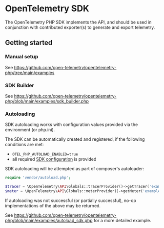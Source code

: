 # OpenTelemetry SDK

The OpenTelemetry PHP SDK implements the API, and should be used in conjunction with contributed exporter(s) to generate and export telemetry.

## Getting started

### Manual setup

See https://github.com/open-telemetry/opentelemetry-php/tree/main/examples

### SDK Builder

See https://github.com/open-telemetry/opentelemetry-php/blob/main/examples/sdk_builder.php

### Autoloading

SDK autoloading works with configuration values provided via the environment (or php.ini).

The SDK can be automatically created and registered, if the following conditions are met:
- `OTEL_PHP_AUTOLOAD_ENABLED=true`
- all required [SDK configuration](https://github.com/open-telemetry/opentelemetry-specification/blob/main/specification/sdk-environment-variables.md#general-sdk-configuration) is provided

SDK autoloading will be attempted as part of composer's autoloader:

```php
require 'vendor/autoload.php';

$tracer = \OpenTelemetry\API\Globals::tracerProvider()->getTracer('example');
$meter = \OpenTelemetry\API\Globals::meterProvider()->getMeter('example');
```

If autoloading was not successful (or partially successful), no-op implementations of the above may be returned.

See https://github.com/open-telemetry/opentelemetry-php/blob/main/examples/autoload_sdk.php for a more detailed example.
